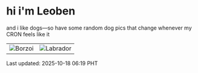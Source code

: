 # hi i'm Leoben

and i like dogs—so have some random dog pics that change whenever my CRON feels like it

|  |  |
|--------|----------|
| ![Borzoi](https://random-dog-vercel.vercel.app/api/random-borzoi?v=1760739587) | ![Labrador](https://random-dog-vercel.vercel.app/api/random-labrador?v=1760739587) |

Last updated: 2025-10-18 06:19 PHT
